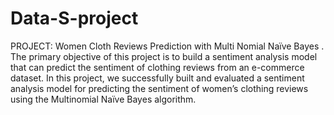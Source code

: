# Data-S-project
PROJECT: Women Cloth Reviews Prediction with Multi Nomial Naïve Bayes .
The primary objective of this project is to build a sentiment analysis model that can predict the sentiment of clothing reviews from an e-commerce dataset.
In this project, we successfully built and evaluated a sentiment analysis model for predicting the sentiment of women’s clothing reviews using the Multinomial Naïve Bayes algorithm.
